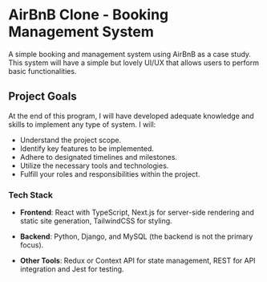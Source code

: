 # AirBnB Clone - Booking Management System

A simple booking and management system using AirBnB as a case study. This system will have a simple but lovely UI/UX that allows users to perform basic functionalities.

## Project Goals

At the end of this program, I will have developed adequate knowledge and skills to implement any type of system. I will:

- Understand the project scope.
- Identify key features to be implemented.
- Adhere to designated timelines and milestones.
- Utilize the necessary tools and technologies.
- Fulfill your roles and responsibilities within the project.

### Tech Stack

- <strong>Frontend</strong>: React with TypeScript, Next.js for server-side rendering and static site generation, TailwindCSS for styling.

- <strong>Backend</strong>: Python, Django, and MySQL (the backend is not the primary focus).

- <strong>Other Tools</strong>: Redux or Context API for state management, REST for API integration and Jest for testing.
